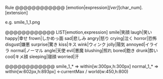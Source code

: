Rule
@@@@@@@@@@@@
[emotion|expression]_[ver]_[char_num].[extension]

e.g. smile_1_1.png

@@@@@@@@@@@@
LIST[emotion,expression]
smile|笑顔
laugh|笑い
happy|幸せ
frown|しかめっ面
sad|悲しみ
angry|怒り
crying|泣く
horror|恐怖
disgust|嫌悪
surprise|驚き
kiss|キス
wink|ウィンク
jolly|陽気
annoyed|イライラ
normal|ノーマル
angle|天使
evil|悪魔
blushing|照れ
bored|飽き
drunk|酔い
cool|キメ顔
sleeping|寝顔
worried|汗

@@@@@@@@@@@@
smile_1_* => within[w:300px,h:300px]
normal_1_* => within[w:602px,h:893px] <-currentMax / world(w:450,h:800)
